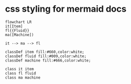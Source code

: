 # css styling for mermaid docs

```mermaid
flowchart LR
it[Item]
fl{{Fluid}}
ma([Machine])

it --> ma --> fl

classDef item fill:#660,color:white;
classDef fluid fill:#009,color:white;
classDef machine fill:#666,color:white;

class it item
class fl fluid
class ma machine
```
